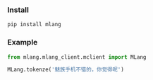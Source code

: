 ### Install

```pip install mlang```

### Example

```python
from mlang.mlang_client.mclient import MLang

MLang.tokenze('魅族手机不错的，你觉得呢')
```